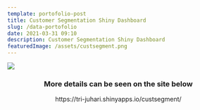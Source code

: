 ```yaml
---
template: portofolio-post
title: Customer Segmentation Shiny Dashboard
slug: /data-portofolio
date: 2021-03-31 09:10
description: Customer Segmentation Shiny Dashboard
featuredImage: /assets/custsegment.png
---
```

![](/assets/custsegment1.png)
 <h3 align="center">More details can be seen on the site below</h1>

<center>
https://tri-juhari.shinyapps.io/custsegment/
</center>
